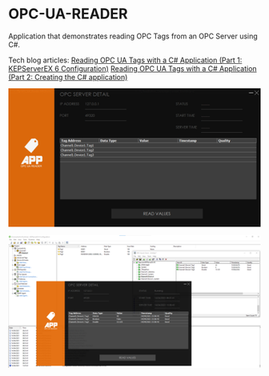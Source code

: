 # OPC-UA-READER

Application that demonstrates reading OPC Tags from an OPC Server using C#.

Tech blog articles:
[Reading OPC UA Tags with a C# Application (Part 1: KEPServerEX 6 Configuration)](http://techblog.appliedprojectsengineering.com/post/2021/04/15/reading-opc-ua-tags-with-a-c-application-part-1-kepserverex-6-configuration)
[Reading OPC UA Tags with a C# Application (Part 2: Creating the C# application)](http://techblog.appliedprojectsengineering.com/post/2021/04/15/reading-opc-ua-tags-with-a-c-application-part-2-creating-the-c-application)

![Initialized application](./Screenshots/Initialized_application.png)

![Reading OPC server values](./Screenshots/Reading_OPC_server_values.png)
